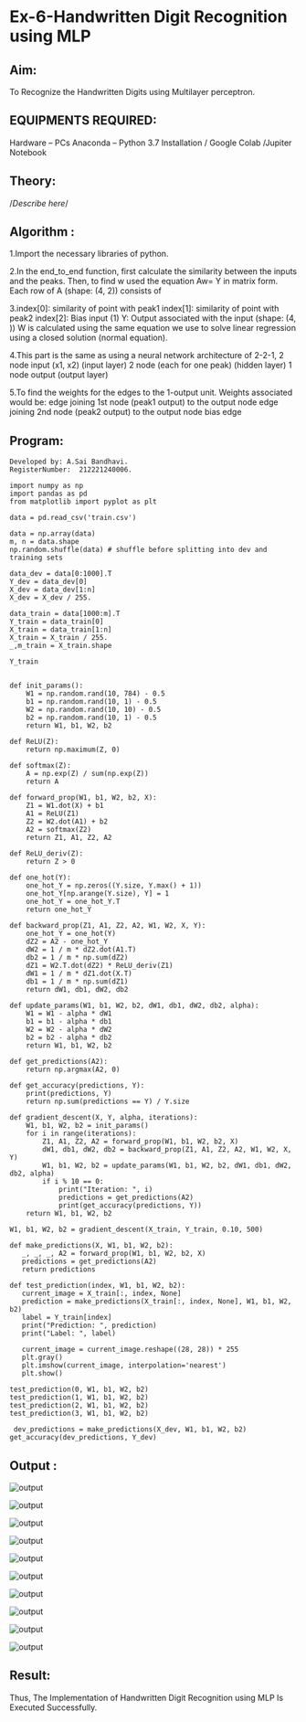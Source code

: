 # Ex-6-Handwritten Digit Recognition using MLP
## Aim:
To Recognize the Handwritten Digits using Multilayer perceptron.
##  EQUIPMENTS REQUIRED:
Hardware – PCs
Anaconda – Python 3.7 Installation / Google Colab /Jupiter Notebook
## Theory:
/*Describe here*/


## Algorithm :
1.Import the necessary libraries of python.

2.In the end_to_end function, first calculate the similarity between the inputs and the peaks. Then, to find w used the equation Aw= Y in matrix form. Each row of A (shape: (4, 2)) consists of

3.index[0]: similarity of point with peak1 index[1]: similarity of point with peak2 index[2]: Bias input (1) Y: Output associated with the input (shape: (4, )) W is calculated using the same equation we use to solve linear regression using a closed solution (normal equation).

4.This part is the same as using a neural network architecture of 2-2-1, 2 node input (x1, x2) (input layer) 2 node (each for one peak) (hidden layer) 1 node output (output layer)

5.To find the weights for the edges to the 1-output unit. Weights associated would be: edge joining 1st node (peak1 output) to the output node edge joining 2nd node (peak2 output) to the output node bias edge

## Program:
```
Developed by: A.Sai Bandhavi. 
RegisterNumber:  212221240006.
```
```
import numpy as np
import pandas as pd
from matplotlib import pyplot as plt

data = pd.read_csv('train.csv')

```
```
data = np.array(data)
m, n = data.shape
np.random.shuffle(data) # shuffle before splitting into dev and training sets

data_dev = data[0:1000].T
Y_dev = data_dev[0]
X_dev = data_dev[1:n]
X_dev = X_dev / 255.

data_train = data[1000:m].T
Y_train = data_train[0]
X_train = data_train[1:n]
X_train = X_train / 255.
_,m_train = X_train.shape

```
```
Y_train
```
```

def init_params():
    W1 = np.random.rand(10, 784) - 0.5
    b1 = np.random.rand(10, 1) - 0.5
    W2 = np.random.rand(10, 10) - 0.5
    b2 = np.random.rand(10, 1) - 0.5
    return W1, b1, W2, b2

def ReLU(Z):
    return np.maximum(Z, 0)

def softmax(Z):
    A = np.exp(Z) / sum(np.exp(Z))
    return A
    
def forward_prop(W1, b1, W2, b2, X):
    Z1 = W1.dot(X) + b1
    A1 = ReLU(Z1)
    Z2 = W2.dot(A1) + b2
    A2 = softmax(Z2)
    return Z1, A1, Z2, A2

def ReLU_deriv(Z):
    return Z > 0

def one_hot(Y):
    one_hot_Y = np.zeros((Y.size, Y.max() + 1))
    one_hot_Y[np.arange(Y.size), Y] = 1
    one_hot_Y = one_hot_Y.T
    return one_hot_Y

def backward_prop(Z1, A1, Z2, A2, W1, W2, X, Y):
    one_hot_Y = one_hot(Y)
    dZ2 = A2 - one_hot_Y
    dW2 = 1 / m * dZ2.dot(A1.T)
    db2 = 1 / m * np.sum(dZ2)
    dZ1 = W2.T.dot(dZ2) * ReLU_deriv(Z1)
    dW1 = 1 / m * dZ1.dot(X.T)
    db1 = 1 / m * np.sum(dZ1)
    return dW1, db1, dW2, db2

def update_params(W1, b1, W2, b2, dW1, db1, dW2, db2, alpha):
    W1 = W1 - alpha * dW1
    b1 = b1 - alpha * db1    
    W2 = W2 - alpha * dW2  
    b2 = b2 - alpha * db2    
    return W1, b1, W2, b2
```
```
def get_predictions(A2):
    return np.argmax(A2, 0)

def get_accuracy(predictions, Y):
    print(predictions, Y)
    return np.sum(predictions == Y) / Y.size

def gradient_descent(X, Y, alpha, iterations):
    W1, b1, W2, b2 = init_params()
    for i in range(iterations):
        Z1, A1, Z2, A2 = forward_prop(W1, b1, W2, b2, X)
        dW1, db1, dW2, db2 = backward_prop(Z1, A1, Z2, A2, W1, W2, X, Y)
        W1, b1, W2, b2 = update_params(W1, b1, W2, b2, dW1, db1, dW2, db2, alpha)
        if i % 10 == 0:
            print("Iteration: ", i)
            predictions = get_predictions(A2)
            print(get_accuracy(predictions, Y))
    return W1, b1, W2, b2
```
```
W1, b1, W2, b2 = gradient_descent(X_train, Y_train, 0.10, 500)
```
```
def make_predictions(X, W1, b1, W2, b2):
   _, _, _, A2 = forward_prop(W1, b1, W2, b2, X)
   predictions = get_predictions(A2)
   return predictions

def test_prediction(index, W1, b1, W2, b2):
   current_image = X_train[:, index, None]
   prediction = make_predictions(X_train[:, index, None], W1, b1, W2, b2)
   label = Y_train[index]
   print("Prediction: ", prediction)
   print("Label: ", label)
   
   current_image = current_image.reshape((28, 28)) * 255
   plt.gray()
   plt.imshow(current_image, interpolation='nearest')
   plt.show()
   ```
   ```
   test_prediction(0, W1, b1, W2, b2)
test_prediction(1, W1, b1, W2, b2)
test_prediction(2, W1, b1, W2, b2)
test_prediction(3, W1, b1, W2, b2)
```
```
 dev_predictions = make_predictions(X_dev, W1, b1, W2, b2)
get_accuracy(dev_predictions, Y_dev)
```
## Output :
![output](https://github.com/Saibandhavi75/Ex-6-Handwritten-Digit-Recognition-using-MLP/blob/main/n1.png?raw=true)

![output](https://github.com/Saibandhavi75/Ex-6-Handwritten-Digit-Recognition-using-MLP/blob/main/n2.png?raw=true)

![output](https://github.com/Saibandhavi75/Ex-6-Handwritten-Digit-Recognition-using-MLP/blob/main/n3.png?raw=true)

![output](https://github.com/Saibandhavi75/Ex-6-Handwritten-Digit-Recognition-using-MLP/blob/main/n4.png?raw=true)

![output](https://github.com/Saibandhavi75/Ex-6-Handwritten-Digit-Recognition-using-MLP/blob/main/n5.png?raw=true)

![output](https://github.com/Saibandhavi75/Ex-6-Handwritten-Digit-Recognition-using-MLP/blob/main/n6.png?raw=true)

![output](https://github.com/Saibandhavi75/Ex-6-Handwritten-Digit-Recognition-using-MLP/blob/main/n7.png?raw=true)

![output](https://github.com/Saibandhavi75/Ex-6-Handwritten-Digit-Recognition-using-MLP/blob/main/n8.png?raw=true)

![output](https://github.com/Saibandhavi75/Ex-6-Handwritten-Digit-Recognition-using-MLP/blob/main/n9.png?raw=true)

![output](https://github.com/Saibandhavi75/Ex-6-Handwritten-Digit-Recognition-using-MLP/blob/main/n10.png?raw=true)

## Result:
Thus, The Implementation of Handwritten Digit Recognition using MLP Is Executed Successfully.
